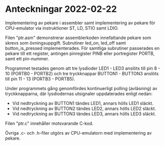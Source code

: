 # Anteckningar 2022-02-22
Implementering av pekare i assembler samt implementering av pekare för CPU-emulator via instruktioner ST, LD, STIO samt LDIO.

Filen "ptr.asm" demonstrerar assemblerkoden innefattande pekare som skrevs som övningsuppgift.
Subrutiner led_on, led_off samt button_is_pressed implementerades. För samtliga subrutiner passerades
en pekare till ett register, antingen pinregister PINB eller portregister PORTB, samt ett pin-nummer.

Programmet testades genom att tre lysdioder LED1 - LED3 anslöts till pin 8 - 10 (PORTB0 - PORTB2) och
tre tryckknappar BUTTON1 - BUTTON3 anslöts till pin 11 - 13 (PORTB3 - PORTB5). 

Under programmets gång genomfördes kontinuerligt polling (avläsning) av tryckknapparna, 
där lysdiodernas utsignaler uppdaterades enligt nedan:

   - Vid nedtryckning av BUTTON1 tändes LED1, annars hölls LED1 släckt. 
   - Vid nedtryckning av BUTTON2 tändes LED2, annars hölls LED2 släckt. 
   - Vid nedtryckning av BUTTON3 tändes LED3, annars hölls LED3 släckt. 
   
Filen "ptr.c" innehåller motsvarande C-kod.

Övriga .c- och .h-filer utgörs av CPU-emulatorn med implementering av pekare.